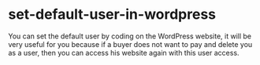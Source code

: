 # set-default-user-in-wordpress
You can set the default user by coding on the WordPress website, it will be very useful for you because if a buyer does not want to pay and delete you as a user, then you can access his website again with this user access.
